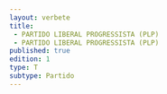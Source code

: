 ```yaml
---
layout: verbete
title:
 - PARTIDO LIBERAL PROGRESSISTA (PLP)
 - PARTIDO LIBERAL PROGRESSISTA (PLP)
published: true
edition: 1  
type: T
subtype: Partido
---
```


